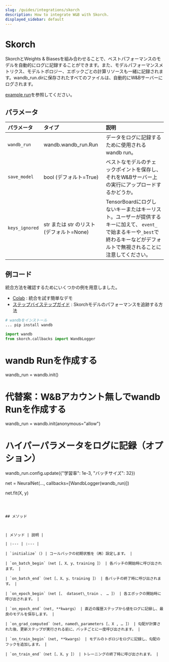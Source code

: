 ```yaml
---
slug: /guides/integrations/skorch
description: How to integrate W&B with Skorch.
displayed_sidebar: default
---
```


# Skorch

SkorchとWeights & Biasesを組み合わせることで、ベストパフォーマンスのモデルを自動的にログに記録することができます。また、モデルパフォーマンスメトリクス、モデルトポロジー、エポックごとの計算リソースも一緒に記録されます。wandb_run.dirに保存されたすべてのファイルは、自動的にW&Bサーバーにログされます。

[example run](https://app.wandb.ai/borisd13/skorch/runs/s20or4ct?workspace=user-borisd13)を参照してください。

## パラメータ

| パラメータ | タイプ | 説明 |
| :--- | :--- | :--- |
| `wandb_run` |  wandb.wandb_run.Run | データをログに記録するために使用されるwandb run。|
|`save_model` | bool (デフォルト=True)| ベストなモデルのチェックポイントを保存し、それをW&Bサーバー上の実行にアップロードするかどうか。|
|`keys_ignored`| str または str のリスト (デフォルト=None) | TensorBoardにログしないキーまたはキーリスト。ユーザーが提供するキーに加えて、 `event_`で始まるキーや`_best`で終わるキーなどがデフォルトで無視されることに注意してください。|

## 例コード

統合方法を確認するためにいくつかの例を用意しました。

* [Colab](https://colab.research.google.com/drive/1Bo8SqN1wNPMKv5Bn9NjwGecBxzFlaNZn?usp=sharing) : 統合を試す簡単なデモ
* [ステップバイステップガイド](https://app.wandb.ai/cayush/uncategorized/reports/Automate-Kaggle-model-training-with-Skorch-and-W%26B--Vmlldzo4NTQ1NQ) : Skorchモデルのパフォーマンスを追跡する方法

```python
# wandbをインストール
... pip install wandb

import wandb
from skorch.callbacks import WandbLogger
```
# wandb Runを作成する

wandb_run = wandb.init()

# 代替案：W&Bアカウント無しでwandb Runを作成する

wandb_run = wandb.init(anonymous="allow")



# ハイパーパラメータをログに記録（オプション）

wandb_run.config.update({"学習率": 1e-3, "バッチサイズ": 32})



net = NeuralNet(..., callbacks=[WandbLogger(wandb_run)])

net.fit(X, y)

```



## メソッド



| メソッド | 説明 |

| :--- | :--- |

| `initialize`（) | コールバックの初期状態を（再）設定します。 |

| `on_batch_begin`（net [、X、y、training ]） | 各バッチの開始時に呼び出されます。 |

| `on_batch_end`（net [、X、y、training ]） | 各バッチの終了時に呼び出されます。 |

| `on_epoch_begin`（net [、 dataset\_train 、 … ]） | 各エポックの開始時に呼び出されます。 |

| `on_epoch_end`（net, **kwargs） | 直近の履歴ステップから値をログに記録し、最良のモデルを保存します。 |

| `on_grad_computed`（net, named\_parameters [、X , … ]） | 勾配が計算された後、更新ステップが実行される前に、バッチごとに一度呼び出されます。 |

| `on_train_begin`（net, **kwargs） | モデルのトポロジをログに記録し、勾配のフックを追加します。 |

| `on_train_end`（net [、X、y ]） | トレーニングの終了時に呼び出されます。 |